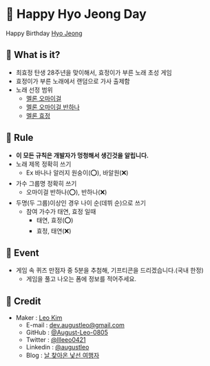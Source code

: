 # 🐰 **Happy Hyo Jeong Day**
Happy Birthday [Hyo Jeong]()

## 🐰 **What is it?**
- 최효정 탄생 28주년을 맞이해서, 효정이가 부른 노래 초성 게임
- 효정이가 부른 노래에서 랜덤으로 가사 출제함
- 노래 선정 범위
  - [멜론 오마이걸](http://kko.to/YkqI5g2pg)
  - [멜론 오마이걸 반하나](http://kko.to/LcuGnhTdl)
  - [멜론 효정](http://kko.to/0lgwUuBiI)

## 🐰 **Rule**
- **이 모든 규칙은 개발자가 멍청해서 생긴것을 알립니다.**
- 노래 제목 정확히 쓰기
  - Ex 바나나 알러지 원숭이(⭕), 바알원(❌)
- 가수 그룹명 정확히 쓰기
  - 오마이걸 반하나(⭕), 반하나(❌)
- 두명(두 그룹)이상인 경우 나이 순(데뷔 순)으로 쓰기
  - 참여 가수가 태연, 효정 일때
    - 태연, 효정(⭕) 
    - 효정, 태연(❌)

## 🐰 **Event**
- 게임 속 퀴즈 만점자 중 5분을 추첨해, 기프티콘을 드리겠습니다.(국내 한정)
  - 게임을 풀고 나오는 폼에 정보를 적어주세요.
  
## 🐰 **Credit**
- Maker : [Leo Kim](https://github.com/llleeo0421)
  - E-mail : dev.augustleo@gmail.com
  - GitHub : [@August-Leo-0805](https://github.com/August-Leo-0805)
  - Twitter : [@llleeo0421](https://www.twitter.com/llleeo0421)
  - Linkedin : [@augustleo](https://www.linkedin.com/in/augustleo)
  - Blog : [날 찾아온 낯선 여행자](https://llleeo0421.tistory.com)

